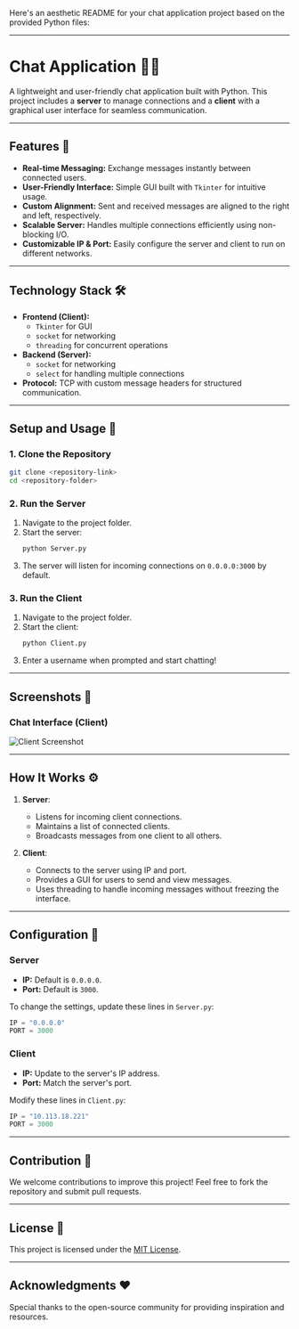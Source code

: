 Here's an aesthetic README for your chat application project based on the provided Python files:

---

# Chat Application 📡💬

A lightweight and user-friendly chat application built with Python. This project includes a **server** to manage connections and a **client** with a graphical user interface for seamless communication.

---

## Features 🌟

- **Real-time Messaging:** Exchange messages instantly between connected users.
- **User-Friendly Interface:** Simple GUI built with `Tkinter` for intuitive usage.
- **Custom Alignment:** Sent and received messages are aligned to the right and left, respectively.
- **Scalable Server:** Handles multiple connections efficiently using non-blocking I/O.
- **Customizable IP & Port:** Easily configure the server and client to run on different networks.

---

## Technology Stack 🛠️

- **Frontend (Client):**
  - `Tkinter` for GUI
  - `socket` for networking
  - `threading` for concurrent operations
- **Backend (Server):**
  - `socket` for networking
  - `select` for handling multiple connections
- **Protocol:** TCP with custom message headers for structured communication.

---

## Setup and Usage 🚀

### 1. Clone the Repository
```bash
git clone <repository-link>
cd <repository-folder>
```

### 2. Run the Server
1. Navigate to the project folder.
2. Start the server:
   ```bash
   python Server.py
   ```
3. The server will listen for incoming connections on `0.0.0.0:3000` by default.

### 3. Run the Client
1. Navigate to the project folder.
2. Start the client:
   ```bash
   python Client.py
   ```
3. Enter a username when prompted and start chatting!

---

## Screenshots 📸

### Chat Interface (Client)
![Client Screenshot](https://via.placeholder.com/800x400?text=Chat+Client+Interface)

---

## How It Works ⚙️

1. **Server**:
   - Listens for incoming client connections.
   - Maintains a list of connected clients.
   - Broadcasts messages from one client to all others.

2. **Client**:
   - Connects to the server using IP and port.
   - Provides a GUI for users to send and view messages.
   - Uses threading to handle incoming messages without freezing the interface.

---

## Configuration 🔧

### Server
- **IP:** Default is `0.0.0.0`.
- **Port:** Default is `3000`.

To change the settings, update these lines in `Server.py`:
```python
IP = "0.0.0.0"
PORT = 3000
```

### Client
- **IP:** Update to the server's IP address.
- **Port:** Match the server's port.

Modify these lines in `Client.py`:
```python
IP = "10.113.18.221"
PORT = 3000
```

---

## Contribution 🤝

We welcome contributions to improve this project! Feel free to fork the repository and submit pull requests.

---

## License 📜

This project is licensed under the [MIT License](https://opensource.org/licenses/MIT).

---

## Acknowledgments ❤️

Special thanks to the open-source community for providing inspiration and resources.
